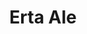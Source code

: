 ---
permalink: /index.html
layout: null
artist : Ginferno
title : Erta Ale
url : http://www.bluewine.es/ginferno/
ident: Ginferno
categories: trabajos
---
